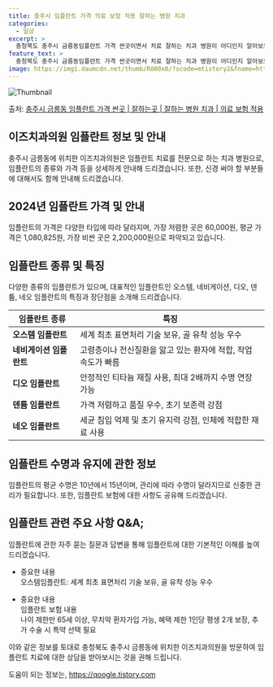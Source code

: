```yaml
---
title: 충주시 임플란트 가격 의료 보험 적용 잘하는 병원 치과
categories:
  - 일상
excerpt: >
  충청북도 충주시 금릉동임플란트 가격 싼곳이면서 치료 잘하는 치과 병원이 어디인지 알아보도록 하겠습니다. 충청북도 충주시 금릉동에 위치한 이즈치과의원 순서대로 안내 드리며, 임플란트 치료시 신경써야 할 부분 또한 같이 공유 드리겠습니다.2024년 임플란트 가격 살펴보기 👈 클릭임플란트 평균 가격이즈치과의원표 내에 있는 전화 번호를 클릭 하시면 이즈치과의원로 바로 전화 연결 됩니다.분류주소전화번호치과의원충청북도 충주시 국원대로 179 (금릉동)📞043-846-2875로 전화하기이즈치과의원 위치 확인하기 👈 클릭요일운영시간월요일09:00~21:00화요일09:00~19:00수요일09:00~21:00목요일09:00~19:00금요일09:00~21:00토요일09:00~14:30..
feature_text: >
  충청북도 충주시 금릉동임플란트 가격 싼곳이면서 치료 잘하는 치과 병원이 어디인지 알아보도록 하겠습니다. 충청북도 충주시 금릉동에 위치한 이즈치과의원 순서대로 안내 드리며, 임플란트 치료시 신경써야 할 부분 또한 같이 공유 드리겠습니다.2024년 임플란트 가격 살펴보기 👈 클릭임플란트 평균 가격이즈치과의원표 내에 있는 전화 번호를 클릭 하시면 이즈치과의원로 바로 전화 연결 됩니다.분류주소전화번호치과의원충청북도 충주시 국원대로 179 (금릉동)📞043-846-2875로 전화하기이즈치과의원 위치 확인하기 👈 클릭요일운영시간월요일09:00~21:00화요일09:00~19:00수요일09:00~21:00목요일09:00~19:00금요일09:00~21:00토요일09:00~14:30..
image: https://img1.daumcdn.net/thumb/R800x0/?scode=mtistory2&fname=https%3A%2F%2Fblog.kakaocdn.net%2Fdn%2FbO7GRs%2FbtsGZl95UNZ%2FeusEkXPPSxVf0Ta8gWzXbK%2Fimg.webp
---
```


![Thumbnail](https://img1.daumcdn.net/thumb/R800x0/?scode=mtistory2&fname=https%3A%2F%2Fblog.kakaocdn.net%2Fdn%2FbO7GRs%2FbtsGZl95UNZ%2FeusEkXPPSxVf0Ta8gWzXbK%2Fimg.webp)

<p>출처: <a href="https://qoogle.tistory.com/7171" rel="dofollow">충주시 금릉동 임플란트 가격 싼곳 | 잘하는곳 | 잘하는 병원 치과 | 의료 보험 적용</a> </p>

## 이즈치과의원 임플란트 정보 및 안내



충주시 금릉동에 위치한 이즈치과의원은 임플란트 치료를 전문으로 하는 치과 병원으로, 임플란트의 종류와 가격 등을 상세하게 안내해
드리겠습니다. 또한, 신경 써야 할 부분들에 대해서도 함께 안내해 드리겠습니다.



## 2024년 임플란트 가격 및 안내

임플란트의 가격은 다양한 타입에 따라 달라지며, 가장 저렴한 곳은 60,000원, 평균 가격은 1,080,825원, 가장 비싼 곳은
2,200,000원으로 파악되고 있습니다.

## 임플란트 종류 및 특징

다양한 종류의 임플란트가 있으며, 대표적인 임플란트인 오스템, 네비게이션, 디오, 덴튬, 네오 임플란트의 특징과 장단점을 소개해
드리겠습니다.

임플란트 종류 | 특징  
---|---  
**오스템 임플란트** | 세계 최초 표면처리 기술 보유, 골 유착 성능 우수  
**네비게이션 임플란트** | 고령층이나 전신질환을 앓고 있는 환자에 적합, 작업 속도가 빠름  
**디오 임플란트** | 안정적인 티타늄 재질 사용, 최대 2배까지 수명 연장 가능  
**덴튬 임플란트** | 가격 저렴하고 품질 우수, 초기 보존력 강점  
**네오 임플란트** | 세균 침입 억제 및 초기 유지력 강점, 인체에 적합한 재료 사용  
  
## 임플란트 수명과 유지에 관한 정보

임플란트의 평균 수명은 10년에서 15년이며, 관리에 따라 수명이 달라지므로 신중한 관리가 필요합니다. 또한, 임플란트 보험에 대한 사항도
공유해 드리겠습니다.

## 임플란트 관련 주요 사항 Q&A;

임플란트에 관한 자주 묻는 질문과 답변을 통해 임플란트에 대한 기본적인 이해를 높여 드리겠습니다.

  * 중요한 내용  
오스템임플란트: 세계 최초 표면처리 기술 보유, 골 유착 성능 우수

  * 중요한 내용  
임플란트 보험 내용  
나이 제한만 65세 이상, 무치악 환자가입 가능, 혜택 제한 1인당 평생 2개 보장, 추가 수술 시 특약 선택 필요



이와 같은 정보를 토대로 충청북도 충주시 금릉동에 위치한 이즈치과의원을 방문하여 임플란트 치료에 대한 상담을 받아보시는 것을 권해 드립니다.

 

도움이 되는 정보는, <a href="https://qoogle.tistory.com" rel="dofollow">https://qoogle.tistory.com</a>


